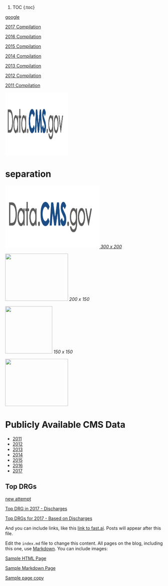1. TOC
{:toc}


[google](http://google.com) 



[2017 Compilation](http://mvigoda.github.io/datasets/Year_2017/one_in_Year_2017.html)

[2016 Compilation](http://mvigoda.github.io/datasets/Year_2016/one_in_Year_2016.html)

[2015 Compilation](http://mvigoda.github.io/datasets/Year_2015/one_in_Year_2015.html)

[2014 Compilation](http://mvigoda.github.io/datasets/Year_2014/one_in_Year_2014.html)

[2013 Compilation](http://mvigoda.github.io/datasets/Year_2013/one_in_Year_2013.html)

[2012 Compilation](http://mvigoda.github.io/datasets/Year_2012/one_in_Year_2012.html)

[2011 Compilation](http://mvigoda.github.io/datasets/Year_2011/one_in_Year_2011.html)





<a href="https://data.cms.gov/Medicare-Inpatient/Inpatient-Prospective-Payment-System-IPPS-Provider/tcsp-6e99" target="_blank">
      <IMG SRC="/images/CMS Data-dot-gov logo.png"  width="200" height="200" ALT="image"/>
</a>


# separation





<a href="https://data.cms.gov/Medicare-Inpatient/Inpatient-Prospective-Payment-System-IPPS-Provider/tcsp-6e99" target="_blank">
      <IMG SRC="/images/CMS Data-dot-gov logo.png"  width="300" height="200" ALT="image"/> <em> 300 x 200</em>
</a>



<a href="https://getvectorlogo.com/cms-centers-for-medicare-medicaid-services-vector-logo-svg/" target="_blank"><img src="https://getvectorlogo.com/wp-content/uploads/2018/10/cms-centers-for-medicare-medicaid-services-vector-logo.png"  width="200" height="150" /></a> <em> 200 x 150 </em>

 
<a href="https://getvectorlogo.com/cms-centers-for-medicare-medicaid-services-vector-logo-svg/" target="_blank"><img src="https://getvectorlogo.com/wp-content/uploads/2018/10/cms-centers-for-medicare-medicaid-services-vector-logo.png"  width="150" height="150" /></a> <em> 150 x 150 </em>

 

 
<a href="https://getvectorlogo.com/cms-centers-for-medicare-medicaid-services-vector-logo-svg/" target="_blank"><img src="https://getvectorlogo.com/wp-content/uploads/2018/10/cms-centers-for-medicare-medicaid-services-vector-logo.png"  width="200" height="150" /></a>

 



# Publicly Available CMS Data

* [2011](https://data.cms.gov/Medicare-Inpatient/Inpatient-Prospective-Payment-System-IPPS-Provider/97k6-zzx3)  
* [2012](https://data.cms.gov/Medicare-Inpatient/Inpatient-Prospective-Payment-System-IPPS-Provider/xpsg-6hup)  
* [2013](https://data.cms.gov/Medicare-Inpatient/Inpatient-Prospective-Payment-System-IPPS-Provider/kd35-nmmt)  
* [2014](https://data.cms.gov/Medicare-Inpatient/Inpatient-Prospective-Payment-System-IPPS-Provider/9zmi-76w9)    
* [2015](https://data.cms.gov/Medicare-Inpatient/Inpatient-Prospective-Payment-System-IPPS-Provider/w2du-it53)    
* [2016](https://data.cms.gov/Medicare-Inpatient/Inpatient-Prospective-Payment-System-IPPS-Provider/fm2n-hjj6)  
* [2017](https://data.cms.gov/Medicare-Inpatient/Inpatient-Prospective-Payment-System-IPPS-Provider/tcsp-6e99)  



## Top DRGs

[new attempt](http://michaelvigoda.com/datasets/Discharges/Top_Discharges_2017.md)  



[Top DRG in 2017 - Discharges](http://mvigoda.github.io/datasets/Discharges/Top_DRGs_charts.html)  

 
[Top DRGs for 2017 - Based on Discharges](http://mvigoda.github.io/Top_Discharges_2017.md)


And you can include links, like this [link to fast.ai](https://www.fast.ai). Posts will appear after this file. 



Edit the `index.md` file to change this content. All pages on the blog, including this one, use [Markdown](https://guides.github.com/features/mastering-markdown/). You can include images:


[Sample HTML Page](http://mvigoda.github.io/Summaries/Sample_HTML_Page.html)  

[Sample Markdown Page](http://mvigoda.github.io/Summaries/In_Misc_sample.md) 

[Sample page copy](http://mvigoda.github.io/_posts/sample_page_copy.md)



